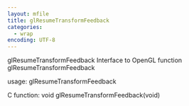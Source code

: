 ```yaml
---
layout: mfile
title: glResumeTransformFeedback
categories:
  - wrap
encoding: UTF-8
---
```


glResumeTransformFeedback  Interface to OpenGL function glResumeTransformFeedback

usage:  glResumeTransformFeedback

C function:  void glResumeTransformFeedback(void)